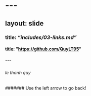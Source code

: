 # ---
## layout: slide
### title: *“includes/03-links.md”*
#### title: "https://github.com/QuyLT95"
##### ---
###### le thanh quy
####### Use the left arrow to go back!
